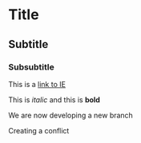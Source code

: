 # Title

## Subtitle

### Subsubtitle

This is a [link to IE](https://ie.edu)

This is *italic* and this is **bold**

We are now developing a new branch

Creating a conflict
